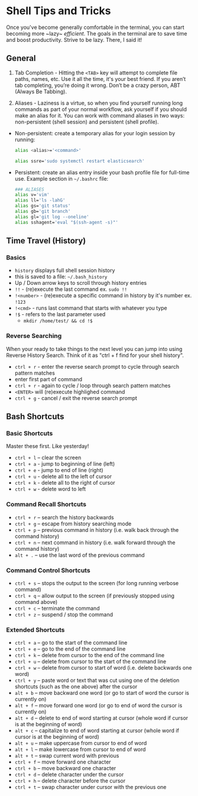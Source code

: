 # Shell Tips and Tricks

Once you've become generally comfortable in the terminal, you can start becoming more ~lazy~ 
*efficient*. The goals in the terminal are to save time and boost productivity. Strive to be 
lazy. There, I said it!


## General

1. Tab Completion - Hitting the `<TAB>` key will attempt to complete file paths, names, etc. Use it all the time, it's your best friend. 
If you aren’t tab completing, you’re doing it wrong. Don’t be a crazy person, ABT (Always Be Tabbing).

2. Aliases - Laziness is a virtue, so when you find yourself running long commands as part of your normal workflow, ask 
yourself if you should make an alias for it. You can work with command aliases in two ways: non-persistent (shell session) and persistent (shell profile).

- Non-persistent: create a temporary alias for your login session by running:
    
    ```bash
    alias <alias>='<command>'
    ```

    ```bash
    alias ssre='sudo systemctl restart elasticsearch'
    ```

- Persistent: create an alias entry inside your bash profile file for full-time use. Example section in `~/.bashrc` file:
    
    ```bash
    ### ALIASES
    alias v='vim'
    alias ll='ls -lahG'
    alias gs='git status'
    alias gb='git branch'
    alias gl='git log --oneline'
    alias sshagent='eval "$(ssh-agent -s)"'    
    ```

## Time Travel (History)

### Basics

- `history` displays full shell session history
- this is saved to a file: `~/.bash_history`
- Up / Down arrow keys to scroll through history entries
- `!!` - (re)execute the last command ex. `sudo !!`
- `!<number>` - (re)execute a specific command in history by it's number ex. `!123`
- `!<cmd>` - runs last command that starts with whatever you type
- `!$` - refers to the last parameter used
    - `mkdir /home/test/ && cd !$`


### Reverse Searching

When your ready to take things to the next level you can jump into using Reverse History Search. Think of it as 
"ctrl + f find for your shell history".

- `ctrl + r` - enter the reverse search prompt to cycle through search pattern matches
- enter first part of command
- `ctrl + r` - again to cycle / loop through search pattern matches
- `<ENTER>` will (re)execute highlighed command
- `ctrl + g` - cancel / exit the reverse search prompt


## Bash Shortcuts

### Basic Shortcuts

Master these first. Like yesterday!

- `ctrl + l` – clear the screen
- `ctrl + a` - jump to beginning of line (left)
- `ctrl + e` - jump to end of line (right)
- `ctrl + u` - delete all to the left of cursor
- `ctrl + k` - delete all to the right of cursor
- `ctrl + w` - delete word to left

### Command Recall Shortcuts

- `ctrl + r` – search the history backwards  
- `ctrl + g` – escape from history searching mode  
- `ctrl + p` – previous command in history (i.e. walk back through the command history)  
- `ctrl + n` – next command in history (i.e. walk forward through the command history)  
- `alt + .` – use the last word of the previous command  

### Command Control Shortcuts

- `ctrl + s` – stops the output to the screen (for long running verbose command)  
- `ctrl + q` – allow output to the screen (if previously stopped using command above)  
- `ctrl + c` – terminate the command  
- `ctrl + z` – suspend / stop the command  

### Extended Shortcuts

- `ctrl + a` – go to the start of the command line  
- `ctrl + e` – go to the end of the command line  
- `ctrl + k` – delete from cursor to the end of the command line  
- `ctrl + u` – delete from cursor to the start of the command line  
- `ctrl + w` – delete from cursor to start of word (i.e. delete backwards one word)  
- `ctrl + y` – paste word or text that was cut using one of the deletion shortcuts (such as the one above) after the cursor  
- `alt + b` – move backward one word (or go to start of word the cursor is currently on)  
- `alt + f` – move forward one word (or go to end of word the cursor is currently on)  
- `alt + d` – delete to end of word starting at cursor (whole word if cursor is at the beginning of word)  
- `alt + c` – capitalize to end of word starting at cursor (whole word if cursor is at the beginning of word)  
- `alt + u` – make uppercase from cursor to end of word  
- `alt + l` – make lowercase from cursor to end of word  
- `alt + t` – swap current word with previous  
- `ctrl + f` – move forward one character  
- `ctrl + b` – move backward one character  
- `ctrl + d` – delete character under the cursor  
- `ctrl + h` – delete character before the cursor  
- `ctrl + t` – swap character under cursor with the previous one  


